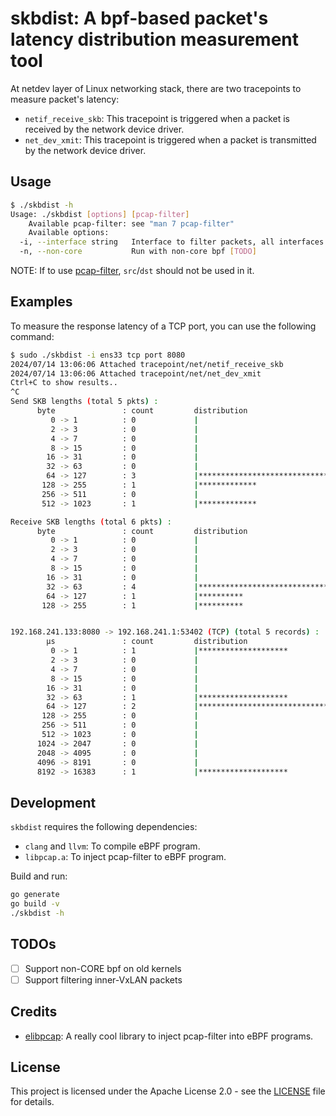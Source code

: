 <!--
 Copyright 2024 Leon Hwang.
 SPDX-License-Identifier: Apache-2.0
-->

# skbdist: A bpf-based packet's latency distribution measurement tool

At netdev layer of Linux networking stack, there are two tracepoints to measure packet's latency:

- `netif_receive_skb`: This tracepoint is triggered when a packet is received by the network device driver.
- `net_dev_xmit`: This tracepoint is triggered when a packet is transmitted by the network device driver.

## Usage

```bash
$ ./skbdist -h
Usage: ./skbdist [options] [pcap-filter]
    Available pcap-filter: see "man 7 pcap-filter"
    Available options:
  -i, --interface string   Interface to filter packets, all interfaces if not specified
  -n, --non-core           Run with non-core bpf [TODO]
```

NOTE: If to use [pcap-filter](https://www.tcpdump.org/manpages/pcap-filter.7.html), `src`/`dst` should not be used in it.

## Examples

To measure the response latency of a TCP port, you can use the following command:

```bash
$ sudo ./skbdist -i ens33 tcp port 8080
2024/07/14 13:06:06 Attached tracepoint/net/netif_receive_skb
2024/07/14 13:06:06 Attached tracepoint/net/net_dev_xmit
Ctrl+C to show results..
^C
Send SKB lengths (total 5 pkts) :
      byte               : count         distribution
         0 -> 1          : 0             |                                        |
         2 -> 3          : 0             |                                        |
         4 -> 7          : 0             |                                        |
         8 -> 15         : 0             |                                        |
        16 -> 31         : 0             |                                        |
        32 -> 63         : 0             |                                        |
        64 -> 127        : 3             |****************************************|
       128 -> 255        : 1             |*************                           |
       256 -> 511        : 0             |                                        |
       512 -> 1023       : 1             |*************                           |

Receive SKB lengths (total 6 pkts) :
      byte               : count         distribution
         0 -> 1          : 0             |                                        |
         2 -> 3          : 0             |                                        |
         4 -> 7          : 0             |                                        |
         8 -> 15         : 0             |                                        |
        16 -> 31         : 0             |                                        |
        32 -> 63         : 4             |****************************************|
        64 -> 127        : 1             |**********                              |
       128 -> 255        : 1             |**********                              |


192.168.241.133:8080 -> 192.168.241.1:53402 (TCP) (total 5 records) :
        µs               : count         distribution
         0 -> 1          : 1             |********************                    |
         2 -> 3          : 0             |                                        |
         4 -> 7          : 0             |                                        |
         8 -> 15         : 0             |                                        |
        16 -> 31         : 0             |                                        |
        32 -> 63         : 1             |********************                    |
        64 -> 127        : 2             |****************************************|
       128 -> 255        : 0             |                                        |
       256 -> 511        : 0             |                                        |
       512 -> 1023       : 0             |                                        |
      1024 -> 2047       : 0             |                                        |
      2048 -> 4095       : 0             |                                        |
      4096 -> 8191       : 0             |                                        |
      8192 -> 16383      : 1             |********************                    |
```

## Development

`skbdist` requires the following dependencies:

- `clang` and `llvm`: To compile eBPF program.
- `libpcap.a`: To inject pcap-filter to eBPF program.

Build and run:

```bash
go generate
go build -v
./skbdist -h
```

## TODOs

- [ ] Support non-CORE bpf on old kernels
- [ ] Support filtering inner-VxLAN packets

## Credits

- [elibpcap](github.com/jschwinger233/elibpcap): A really cool library to inject pcap-filter into eBPF programs.

## License

This project is licensed under the Apache License 2.0 - see the [LICENSE](LICENSE) file for details.
